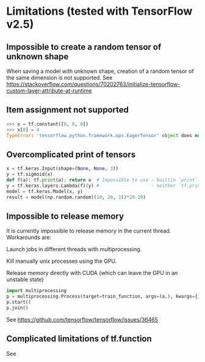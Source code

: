  

# Limitations (tested with TensorFlow v2.5)

## Impossible to create a random tensor of unknown shape
When saving a model with unknown shape, creation of a random tensor of the same dimension is not supported. See https://stackoverflow.com/questions/70202763/initialize-tensorflow-custom-layer-attribute-at-runtime

## Item assignment not supported
```python
>>> x = tf.constant([0, 0, 0])
>>> x[0] = 4
TypeError: 'tensorflow.python.framework.ops.EagerTensor' object does not support item assignment
```

## Overcomplicated print of tensors
```python
x = tf.keras.Input(shape=(None, None, 3))
y = tf.sigmoid(x)
def f(a): tf.print(a); return a  # Impossible to use - builtin `print`
y = tf.keras.layers.Lambda(f)(y) #                   - neither `tf.print`
model = tf.keras.Model(x, y)
result = model(np.random.random((10, 20, 3))*20-10)
```

## Impossible to release memory
It is currently impossible to release memory in the current thread. Workarounds are:

Launch jobs in different threads with multiprocessing.

Kill manually unix processes using the GPU.

Release memory directly with CUDA (which can leave the GPU in an unstable state)

```python
import multiprocessing
p = multiprocessing.Process(target=train_function, args=(a,), kwargs={})
p.start()
p.join()
```
See https://github.com/tensorflow/tensorflow/issues/36465

## Complicated limitations of tf.function
See



 
